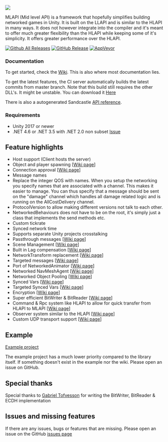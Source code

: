 ![](https://i.imgur.com/d0amtqs.png)

MLAPI (Mid level API) is a framework that hopefully simplifies building networked games in Unity. It is built on the LLAPI and is similar to the HLAPI in many ways. It does not however integrate into the compiler and it's meant to offer much greater flexibility than the HLAPI while keeping some of it's simplicity. It offers greater performance over the HLAPI.

[![Github All Releases](https://img.shields.io/github/downloads/TwoTenPvP/MLAPI/total.svg)](https://github.com/TwoTenPvP/MLAPI/releases)
[![GitHub Release](https://img.shields.io/github/release/TwoTenPvP/MLAPI.svg)](https://github.com/TwoTenPvP/MLAPI/releases)
[![AppVeyor](https://img.shields.io/appveyor/ci/TwoTenPvP/MLAPI.svg)](https://ci.appveyor.com/project/TwoTenPvP/mlapi/build/artifacts)

### Documentation
To get started, check the [Wiki](https://github.com/TwoTenPvP/MLAPI/wiki).
This is also where most documentation lies.

To get the latest features, the CI server automatically builds the latest commits from master branch. Note that this build still requires the other DLL's. It might be unstable. You can download it [Here](https://ci.appveyor.com/project/TwoTenPvP/mlapi/build/artifacts)

There is also a autogenerated Sandcastle [API reference](https://twotenpvp.github.io/MLAPI/docs/index.html).

### Requirements
* Unity 2017 or newer
* .NET 4.6 or .NET 3.5 with .NET 2.0 non subset [Issue](https://github.com/TwoTenPvP/MLAPI/issues/43)

## Feature highlights
* Host support (Client hosts the server)
* Object and player spawning \[[Wiki page](https://github.com/TwoTenPvP/MLAPI/wiki/Object-Spawning)\]
* Connection approval \[[Wiki page](https://github.com/TwoTenPvP/MLAPI/wiki/Connection-Approval)\]
* Message names
* Replace the integer QOS with names. When you setup the networking you specify names that are associated with a channel. This makes it easier to manage. You can thus specify that a message should be sent on the "damage" channel which handles all damage related logic and is running on the AllCostDelivery channel.
* ProtocolVersion to allow making different versions not talk to each other.
* NetworkedBehaviours does not have to be on the root, it's simply just a class that implements the send methods etc.
* Custom tickrate
* Synced network time
* Supports separate Unity projects crosstalking
* Passthrough messages \[[Wiki page](https://github.com/TwoTenPvP/MLAPI/wiki/Passthrough-messages)\]
* Scene Management \[[Wiki page](https://github.com/TwoTenPvP/MLAPI/wiki/Scene-Management)\]
* Built in Lag compensation \[[Wiki page](https://github.com/TwoTenPvP/MLAPI/wiki/Lag-Compensation)\]
* NetworkTransform replacement \[[Wiki page](https://github.com/TwoTenPvP/MLAPI/wiki/NetworkedTransform)\]
* Targeted messages \[[Wiki page](https://github.com/TwoTenPvP/MLAPI/wiki/Targeted-Messages)\]
* Port of NetworkedAnimator \[[Wiki page](https://github.com/TwoTenPvP/MLAPI/wiki/NetworkedAnimator)\]
* Networked NavMeshAgent \[[Wiki page](https://github.com/TwoTenPvP/MLAPI/wiki/NetworkedNavMeshAgent)\]
* Networked Object Pooling \[[Wiki page](https://github.com/TwoTenPvP/MLAPI/wiki/Networked-Object-Pooling)\]
* Synced Vars \[[Wiki page](https://github.com/TwoTenPvP/MLAPI/wiki/SyncedVars)\]
* Targeted Synced Vars \[[Wiki page](https://github.com/TwoTenPvP/MLAPI/wiki/SyncedVars#target)\]
* Encryption \[[Wiki page](https://github.com/TwoTenPvP/MLAPI/wiki/Message-Encryption)\]
* Super efficient BitWriter & BitReader \[[Wiki page](https://github.com/TwoTenPvP/MLAPI/wiki/BitWriter-&-BitReader)\]
* Command & Rpc system like HLAPI to allow for quick transfer from HLAPI to MLAPI \[[Wiki page](https://github.com/TwoTenPvP/MLAPI/wiki/Attribute-Message-System)\]
* Observer system similar to the HLAPI \[[Wiki page](https://github.com/TwoTenPvP/MLAPI/wiki/Observer)\]
* Custom UDP transport support \[[Wiki page](https://github.com/TwoTenPvP/MLAPI/wiki/Custom-Transports)\]

## Example
[Example project](https://github.com/TwoTenPvP/MLAPI-Examples)

The example project has a much lower priority compared to the library itself. If something doesn't exist in the example nor the wiki. Please open an issue on GitHub.

## Special thanks
Special thanks to [Gabriel Tofvesson](https://github.com/GabrielTofvesson) for writing the BitWriter, BitReader & ECDH implementation



## Issues and missing features
If there are any issues, bugs or features that are missing. Please open an issue on the GitHub [issues page](https://github.com/TwoTenPvP/MLAPI/issues)
